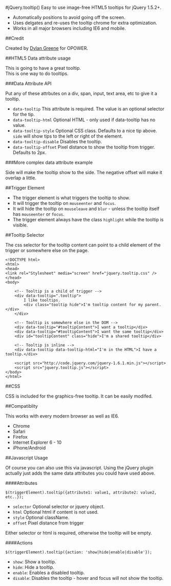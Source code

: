 #jQuery.tooltip()
Easy to use image-free HTML5 tooltips for jQuery 1.5.2+.
* Automatically positions to avoid going off the screen.
* Uses delgates and re-uses the tooltip chrome for extra optimization.
* Works in all major browsers including IE6 and mobile.

##Credit

Created by [Dylan Greene](http://http://github.com/dylang) for OPOWER.

##HTML5 Data attribute usage
    <div data-tooltip=".example">
        This is going to have a great tooltip.
        <div class="example hide">This is one way to do tooltips.<div>
    <div>

###Data Attribute API

Put any of these attrbutes on a div, span, input, text area, etc to give it a tooltip.

* `data-tooltip` This attribute is required. The value is an optional selector for the tip.
* `data-tooltip-html` Optional HTML - only used if data-tooltip has no value.
* `data-tooltip-style` Optional CSS class.  Defaults to a nice tip above.  `side` will show tips to the left or right of the element.
* `data-tooltip-disable` Disables the tooltip.
* `data-tooltip-offset` Pixel distance to show the tooltip from trigger. Defaults to 2px.

###More complex data attribute example
    <div data-tooltip data-tooltip-html="This is <strong>cool</strong>"
         data-tooltip-style="side"
         data-tootlip-offset="-10">
        Side will make the tooltip show to the side.  The negative offset will make it overlap a little.
    <div>



##Trigger Element

* The trigger element is what triggers the tooltip to show.
* It will trigger the tooltip on `mouseenter` and `focus`.
* It will hide the tooltip on `mouseleave` and `blur` - unless the tooltip itself has `mouseenter` or `focus`.
* The trigger element always have the class `highlight` while the tooltip is visible.

##Tooltip Selector

The css selector for the tooltip content can point to a child element of the trigger or somewhere else on the page.

    <!DOCTYPE html>
    <html>
    <head>
    <link rel="Stylesheet" media="screen" href="jquery.tooltip.css" />
    </head>
    <body>

        <!-- Tooltip is a child of trigger -->
        <div data-tooltip=".tooltip">
            I like tooltips.
            <div class="tooltip hide">I'm tooltip content for my parent.</div>
        </div>

        <!-- Tooltip is somewhere else in the DOM -->
        <div data-tooltip="#tooltipContent">I want a tooltip</div>
        <div data-tooltip="#tooltipContent">I want the same tooltip</div>
        <div id="tooltipContent" class="hide">I'm a shared tooltip</div>

        <!-- Tooltip is inline -->
        <div data-tooltip data-tooltip-html="I'm in the HTML">I have a tooltip.</div>

        <script src="http://code.jquery.com/jquery-1.6.1.min.js"></script>
        <script src="jquery.tooltip.js"></script>
    </body>
    </html>

##CSS

CSS is included for the graphics-free tooltip.  It can be easily modifed.

##Compatiblity

This works with every modern browser as well as IE6.

* Chrome
* Safari
* Firefox
* Internet Explorer 6 - 10
* iPhone/Android

##Javascript Usage

Of course you can also use this via javascript.  Using the jQuery plugin actually just adds the same data attributes
you could have used above.

####Attributes

    $(triggerElement).tooltip({attribute1: value1, attribute2: value2, etc..});

* `selector` Optional selector or jquery object.
* `html` Optional html if content is not used.
* `style` Optional className.
* `offset` Pixel distance from trigger

Either selector or html is required, otherwise the tooltip will be empty.

####Actions

    $(triggerElement).tooltip({action: 'show|hide|enable|disable'});

* `show`: Show a tooltip.
* `hide`: Hide a tooltip.
* `enable`: Enables a disabled tooltip.
* `disable`: Disables the tooltip - hover and focus will not show the tooltip.